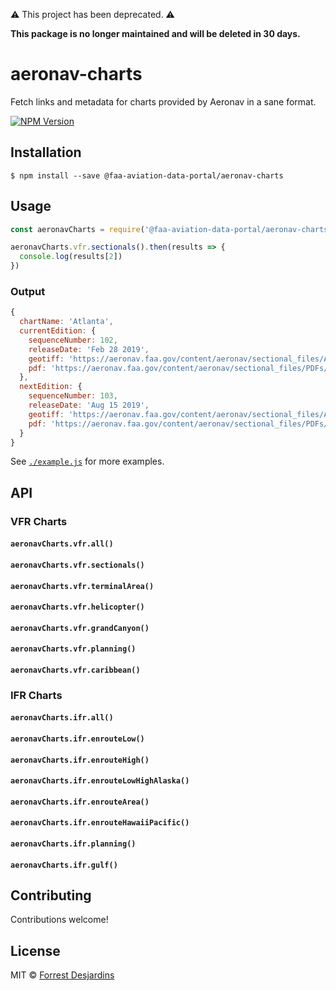 ⚠️ This project has been deprecated. ⚠️

**This package is no longer maintained and will be deleted in 30 days.**

# aeronav-charts

Fetch links and metadata for charts provided by Aeronav in a sane format.

[![NPM Version][npm-image]][npm-url]

## Installation

```console
$ npm install --save @faa-aviation-data-portal/aeronav-charts
```

## Usage

```js
const aeronavCharts = require('@faa-aviation-data-portal/aeronav-charts')

aeronavCharts.vfr.sectionals().then(results => {
  console.log(results[2])
})
```

### Output

```js
{
  chartName: 'Atlanta',
  currentEdition: {
    sequenceNumber: 102,
    releaseDate: 'Feb 28 2019',
    geotiff: 'https://aeronav.faa.gov/content/aeronav/sectional_files/Atlanta_102.zip',
    pdf: 'https://aeronav.faa.gov/content/aeronav/sectional_files/PDFs/Atlanta_102_P.pdf'
  },
  nextEdition: {
    sequenceNumber: 103,
    releaseDate: 'Aug 15 2019',
    geotiff: 'https://aeronav.faa.gov/content/aeronav/sectional_files/Atlanta_103.zip',
    pdf: 'https://aeronav.faa.gov/content/aeronav/sectional_files/PDFs/Atlanta_103_P.pdf'
  }
}
```

See [`./example.js`](./example.js) for more examples.

## API

### VFR Charts

#### `aeronavCharts.vfr.all()`
#### `aeronavCharts.vfr.sectionals()`
#### `aeronavCharts.vfr.terminalArea()`
#### `aeronavCharts.vfr.helicopter()`
#### `aeronavCharts.vfr.grandCanyon()`
#### `aeronavCharts.vfr.planning()`
#### `aeronavCharts.vfr.caribbean()`

### IFR Charts

#### `aeronavCharts.ifr.all()`
#### `aeronavCharts.ifr.enrouteLow()`
#### `aeronavCharts.ifr.enrouteHigh()`
#### `aeronavCharts.ifr.enrouteLowHighAlaska()`
#### `aeronavCharts.ifr.enrouteArea()`
#### `aeronavCharts.ifr.enrouteHawaiiPacific()`
#### `aeronavCharts.ifr.planning()`
#### `aeronavCharts.ifr.gulf()`

## Contributing

Contributions welcome!

## License

MIT © [Forrest Desjardins](https://github.com/fdesjardins)

[npm-url]: https://www.npmjs.com/package/@faa-aviation-data-portal/aeronav-charts
[npm-image]: https://img.shields.io/npm/v/@faa-aviation-data-portal/aeronav-charts.svg?style=flat
